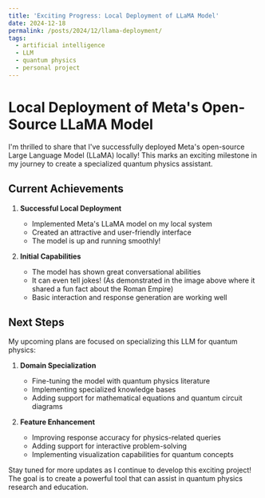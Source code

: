 ```yaml
---
title: 'Exciting Progress: Local Deployment of LLaMA Model'
date: 2024-12-18
permalink: /posts/2024/12/llama-deployment/
tags:
  - artificial intelligence
  - LLM
  - quantum physics
  - personal project
---
```


# Local Deployment of Meta's Open-Source LLaMA Model

I'm thrilled to share that I've successfully deployed Meta's open-source Large Language Model (LLaMA) locally! This marks an exciting milestone in my journey to create a specialized quantum physics assistant.

## Current Achievements

1. **Successful Local Deployment**
   - Implemented Meta's LLaMA model on my local system
   - Created an attractive and user-friendly interface
   - The model is up and running smoothly!

2. **Initial Capabilities**
   - The model has shown great conversational abilities
   - It can even tell jokes! (As demonstrated in the image above where it shared a fun fact about the Roman Empire)
   - Basic interaction and response generation are working well

## Next Steps

My upcoming plans are focused on specializing this LLM for quantum physics:

1. **Domain Specialization**
   - Fine-tuning the model with quantum physics literature
   - Implementing specialized knowledge bases
   - Adding support for mathematical equations and quantum circuit diagrams

2. **Feature Enhancement**
   - Improving response accuracy for physics-related queries
   - Adding support for interactive problem-solving
   - Implementing visualization capabilities for quantum concepts

Stay tuned for more updates as I continue to develop this exciting project! The goal is to create a powerful tool that can assist in quantum physics research and education.
